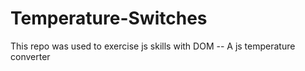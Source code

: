 # Temperature-Switches
This repo was used to exercise js skills with DOM
-- A js temperature converter

